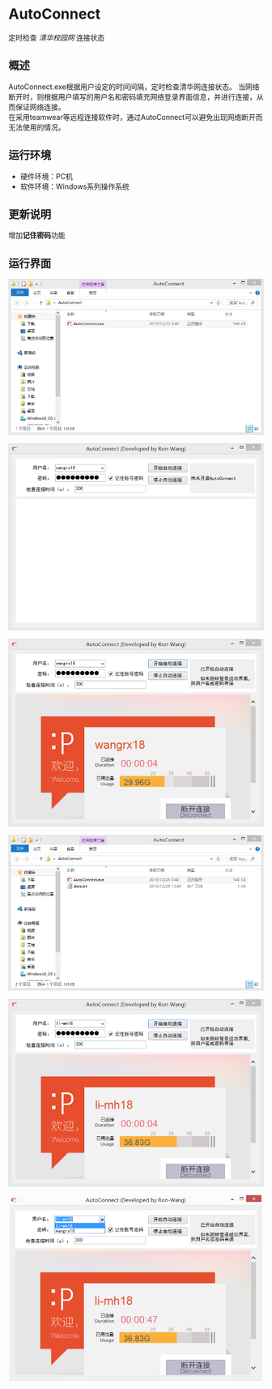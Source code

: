 # AutoConnect
 定时检查 *清华校园网* 连接状态

## 概述
   AutoConnect.exe根据用户设定的时间间隔，定时检查清华网连接状态。
   当网络断开时，则根据用户填写的用户名和密码填充网络登录界面信息，并进行连接，从而保证网络连接。   
   在采用teamwear等远程连接软件时，通过AutoConnect可以避免出现网络断开而无法使用的情况。
    
## 运行环境
* 硬件环境：PC机
* 软件环境：Windows系列操作系统

## 更新说明
增加**记住密码**功能
    
## 运行界面

![AutoConect解压后](https://github.com/Ron-Wang/AutoConnect/blob/master/Images/AutoConnect_00.png)

![AutoConect界面](https://github.com/Ron-Wang/AutoConnect/blob/master/Images/AutoConnect_01.png)

![AutoConect自动连接](https://github.com/Ron-Wang/AutoConnect/blob/master/Images/AutoConnect_02.png)

![AutoConect数据文件](https://github.com/Ron-Wang/AutoConnect/blob/master/Images/AutoConnect_04.png)

![AutoConect添加新账号](https://github.com/Ron-Wang/AutoConnect/blob/master/Images/AutoConnect_05.png)

![AutoConect账号列表](https://github.com/Ron-Wang/AutoConnect/blob/master/Images/AutoConnect_06.png)
